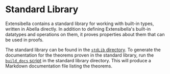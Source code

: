 # Standard Library
Extensibella contains a standard library for working with built-in
types, written in Abella directly.  In addition to defining
Extensibella's built-in datatypes and operations on them, it proves
properties about them that can be used in proofs.

The standard library can be found in the [`stdLib`
directory](../stdLib).  To generate the documentation for the theorems
proven in the standard library, run the [`build_docs`
script](../stdLib/build_docs) in the standard library directory.  This
will produce a Markdown documentation file listing the theorems.

